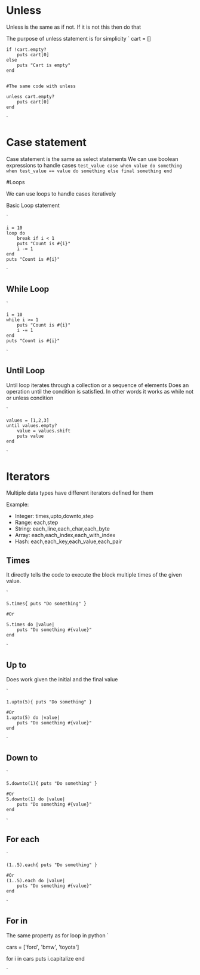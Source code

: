# Unless

Unless is the same as if not. If it is not this then do that

The purpose of unless statement is for simplicity
`
    cart = []

    if !cart.empty?
        puts cart[0]
    else
        puts "Cart is empty"
    end


    #The same code with unless

    unless cart.empty?
        puts cart[0]
    end

`

# Case statement

Case statement is the same as select statements
We can use boolean expressions to handle cases
`
    test_value
    case
    when value
        do something
    when test_value == value
        do something
    else
        final something
    end
`

#Loops

We can use loops to handle cases iteratively


Basic Loop statement

`

    i = 10
    loop do
        break if i < 1
        puts "Count is #{i}"
        i -= 1
    end
    puts "Count is #{i}"
`

## While Loop

`

    i = 10
    while i >= 1
        puts "Count is #{i}"
        i -= 1
    end
    puts "Count is #{i}"
`

## Until Loop


Until loop iterates through a collection or a sequence of elements
Does an operation until the condition is satisfied. In other words it works as while not or unless condition

`

    values = [1,2,3]
    until values.empty?
        value = values.shift
        puts value
    end
`

# Iterators

Multiple data types have different iterators defined for them

Example:
- Integer: times,upto,downto,step
- Range: each,step
- String: each_line,each_char,each_byte
- Array: each,each_index,each_with_index
- Hash: each,each_key,each_value,each_pair

## Times

It directly tells the code to execute the block multiple times of the given value.

` 

    5.times{ puts "Do something" }
    
    #Or

    5.times do |value|
        puts "Do something #{value}"
    end
`



## Up to

Does work given the initial and the final value

` 

    1.upto(5){ puts "Do something" }
    
    #Or
    1.upto(5) do |value|
        puts "Do something #{value}"
    end
`

## Down to

` 

    5.downto(1){ puts "Do something" }
    
    #Or
    5.downto(1) do |value|
        puts "Do something #{value}"
    end
`
  
## For each


` 

    (1..5).each{ puts "Do something" }
    
    #Or
    (1..5).each do |value|
        puts "Do something #{value}"
    end
`

## For in

The same property as for loop in python
`

cars = ['ford', 'bmw', 'toyota']

for i in cars
    puts i.capitalize
end

`